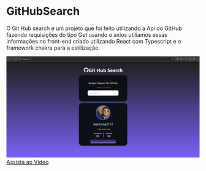 # GitHubSearch

O Git Hub search é um projeto que foi feito utilizando a Api do GitHub fazendo requisições do tipo Get usando o axios utiliamos essas informações no front-end criado utilizando React com Typescript e o framework chakra para a estilização.

<img src="GitHubSearch/src/result/image.png"/>

<div ><a href='https://www.youtube.com/watch?v=_8FBJaKVufY'  target="_blank"> Assista ao Video</a></div>
 
